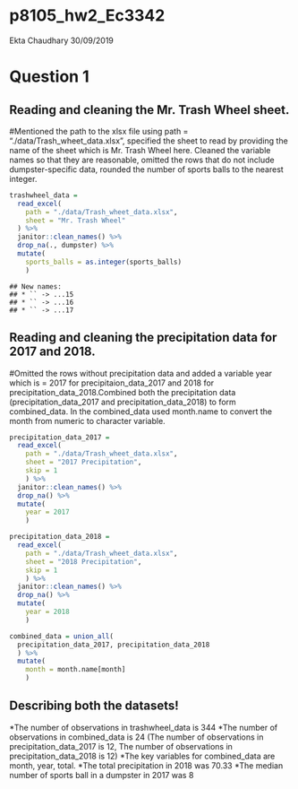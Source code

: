 p8105\_hw2\_Ec3342
================
Ekta Chaudhary
30/09/2019

# Question 1

## Reading and cleaning the Mr. Trash Wheel sheet.

\#Mentioned the path to the xlsx file using path =
“./data/Trash\_wheet\_data.xlsx”, specified the sheet to read by
providing the name of the sheet which is Mr. Trash Wheel here. Cleaned
the variable names so that they are reasonable, omitted the rows that do
not include dumpster-specific data, rounded the number of sports balls
to the nearest integer.

``` r
trashwheel_data = 
  read_excel(
    path = "./data/Trash_wheet_data.xlsx", 
    sheet = "Mr. Trash Wheel"
  ) %>%
  janitor::clean_names() %>%
  drop_na(., dumpster) %>%
  mutate(
    sports_balls = as.integer(sports_balls)
    )
```

    ## New names:
    ## * `` -> ...15
    ## * `` -> ...16
    ## * `` -> ...17

## Reading and cleaning the precipitation data for 2017 and 2018.

\#Omitted the rows without precipitation data and added a variable year
which is = 2017 for precipitaion\_data\_2017 and 2018 for
precipitation\_data\_2018.Combined both the precipitation data
(precipitation\_data\_2017 and precipitation\_data\_2018) to form
combined\_data. In the combined\_data used month.name to convert the
month from numeric to character variable.

``` r
precipitation_data_2017 =
  read_excel(
    path = "./data/Trash_wheet_data.xlsx",
    sheet = "2017 Precipitation", 
    skip = 1
    ) %>%
  janitor::clean_names() %>%
  drop_na() %>%
  mutate(
    year = 2017
    )

precipitation_data_2018 =
  read_excel(
    path = "./data/Trash_wheet_data.xlsx",
    sheet = "2018 Precipitation",
    skip = 1
    ) %>%
  janitor::clean_names() %>%
  drop_na() %>%
  mutate(
    year = 2018
    )

combined_data = union_all(
  precipitation_data_2017, precipitation_data_2018
  ) %>%
  mutate(
    month = month.name[month] 
    )
```

## Describing both the datasets\!

*The number of observations in trashwheel\_data is 344 *The number of
observations in combined\_data is 24 (The number of observations in
precipitation\_data\_2017 is 12, The number of observations in
precipitation\_data\_2018 is 12) *The key variables for combined\_data
are month, year, total. *The total precipitation in 2018 was 70.33 \*The
median number of sports ball in a dumpster in 2017 was 8
